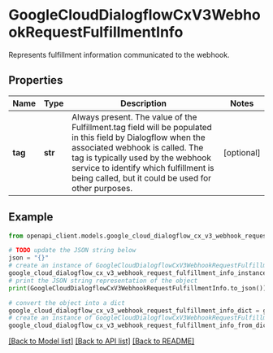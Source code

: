# GoogleCloudDialogflowCxV3WebhookRequestFulfillmentInfo

Represents fulfillment information communicated to the webhook.

## Properties

Name | Type | Description | Notes
------------ | ------------- | ------------- | -------------
**tag** | **str** | Always present. The value of the Fulfillment.tag field will be populated in this field by Dialogflow when the associated webhook is called. The tag is typically used by the webhook service to identify which fulfillment is being called, but it could be used for other purposes. | [optional] 

## Example

```python
from openapi_client.models.google_cloud_dialogflow_cx_v3_webhook_request_fulfillment_info import GoogleCloudDialogflowCxV3WebhookRequestFulfillmentInfo

# TODO update the JSON string below
json = "{}"
# create an instance of GoogleCloudDialogflowCxV3WebhookRequestFulfillmentInfo from a JSON string
google_cloud_dialogflow_cx_v3_webhook_request_fulfillment_info_instance = GoogleCloudDialogflowCxV3WebhookRequestFulfillmentInfo.from_json(json)
# print the JSON string representation of the object
print(GoogleCloudDialogflowCxV3WebhookRequestFulfillmentInfo.to_json())

# convert the object into a dict
google_cloud_dialogflow_cx_v3_webhook_request_fulfillment_info_dict = google_cloud_dialogflow_cx_v3_webhook_request_fulfillment_info_instance.to_dict()
# create an instance of GoogleCloudDialogflowCxV3WebhookRequestFulfillmentInfo from a dict
google_cloud_dialogflow_cx_v3_webhook_request_fulfillment_info_from_dict = GoogleCloudDialogflowCxV3WebhookRequestFulfillmentInfo.from_dict(google_cloud_dialogflow_cx_v3_webhook_request_fulfillment_info_dict)
```
[[Back to Model list]](../README.md#documentation-for-models) [[Back to API list]](../README.md#documentation-for-api-endpoints) [[Back to README]](../README.md)


